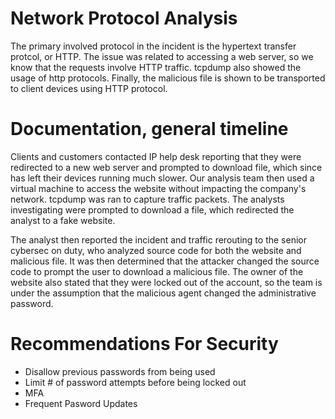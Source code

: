 # Network Protocol Analysis
The primary involved protocol in the incident is the hypertext transfer protcol, or HTTP. The issue was
related to accessing a web server, so we know that the requests involve HTTP traffic. tcpdump also showed the usage of http
protocols. Finally, the malicious file is shown to be transported to client devices using HTTP protocol.

# Documentation, general timeline
Clients and customers contacted IP help desk reporting that they were redirected to a new web server and prompted to download file,
which since has left their devices running much slower. Our analysis team then used a virtual machine to access
the website without impacting the company's network. tcpdump was ran to capture traffic packets. The analysts investigating
were prompted to download a file, which redirected the analyst to a fake website.

The analyst then reported the incident and traffic rerouting to the senior cybersec on duty, who analyzed source code 
for both the website and malicious file. It was then determined that the attacker changed the source code to prompt the user
to download a malicious file. The owner of the website also stated that they were locked out of the account, so the team is under the
assumption that the malicious agent changed the administrative password.

# Recommendations For Security
- Disallow previous passwords from being used
- Limit # of password attempts before being locked out
- MFA
- Frequent Pasword Updates
